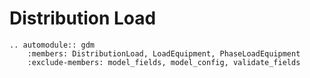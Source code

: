 # Distribution Load


```{eval-rst}
.. automodule:: gdm
    :members: DistributionLoad, LoadEquipment, PhaseLoadEquipment
    :exclude-members: model_fields, model_config, validate_fields

```